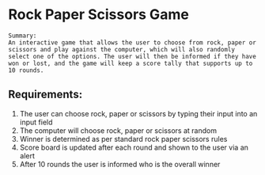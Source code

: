 # Rock Paper Scissors Game

```
Summary:
An interactive game that allows the user to choose from rock, paper or scissors and play against the computer, which will also randomly select one of the options. The user will then be informed if they have won or lost, and the game will keep a score tally that supports up to 10 rounds.
 ```

## Requirements:
1. The user can choose rock, paper or scissors by typing their input into an input field
2. The computer will choose rock, paper or scissors at random
3. Winner is determined as per standard rock paper scissors rules
4. Score board is updated after each round and shown to the user via an alert
5. After 10 rounds the user is informed who is the overall winner